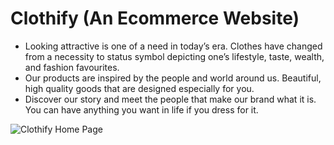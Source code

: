 # Clothify (An Ecommerce Website)
- Looking attractive is one of a need in today’s era. Clothes have changed from a necessity to status symbol depicting one’s lifestyle, taste, wealth, and fashion favourites. 
- Our products are inspired by the people and world around us. Beautiful, high quality goods that are designed especially for you. 
- Discover our story and meet the people that make our brand what it is. You can have anything you want in life if you dress for it.

![Clothify Home Page](https://user-images.githubusercontent.com/70815899/149727277-a16c1aeb-159b-49c7-a426-d5555ea98992.png)
